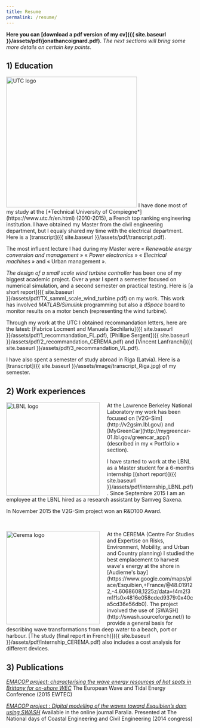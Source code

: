 ```yaml
---
title: Resume
permalink: /resume/
---
```


**Here you can [download a pdf version of my cv]({{ site.baseurl }}/assets/pdf/jonathancoignard.pdf)**.
*The next sections will bring some more details on certain key points*.


## 1) Education
<img src="{{ site.url }}/assets/image/UTC_logo.png" alt="UTC logo" width="350">
I have done most of my study at the [*Technical University of Compiegne*](https://www.utc.fr/en.html) (2010-2015), a French top ranking engineering institution. I have obtained my Master from the civil engineering department, but I equaly shared my time with the electrical department. Here is a [transcript]({{ site.baseurl }}/assets/pdf/transcript.pdf).


The most influent lecture I had during my Master were «&nbsp;*Renewable energy conversion and management*&nbsp;» «&nbsp;*Power electronics*&nbsp;» «&nbsp;*Electrical machines*&nbsp;» and «&nbsp;Urban management&nbsp;».


*The design of a small scale wind turbine controller* has been one of my biggest academic project. Over a year I spent a semester focused on numerical simulation, and a second semester on practical testing.
Here is [a short report]({{ site.baseurl }}/assets/pdf/TX_samml_scale_wind_turbine.pdf) on my work. This work has involved *MATLAB/Simulink* programming but also a *dSpace* board to monitor results on a motor bench (representing the wind turbine).


Through my work at the UTC I obtained recommandation letters, here are the latest: [Fabrice Locment and Manuela Sechilariu]({{ site.baseurl }}/assets/pdf/1_recommandation_FL.pdf), [Phillipe Sergent]({{ site.baseurl }}/assets/pdf/2_recommandation_CEREMA.pdf) and [Vincent Lanfranchi]({{ site.baseurl }}/assets/pdf/3_recommandation_VL.pdf).


I have also spent a semester of study abroad in Riga (Latvia). Here is a [transcript]({{ site.baseurl }}/assets/image/transcript_Riga.jpg) of my semester.


## 2) Work experiences
<img style="float: left; margin-right: 20px;" src="{{ site.url }}/assets/image/LBNL_logo.png" alt="LBNL logo" width="250">
At the Lawrence Berkeley National Laboratory my work has been focused on [V2G-Sim](http://v2gsim.lbl.gov/) and [MyGreenCar](http://mygreencar-01.lbl.gov/greencar_app/) (described in my «&nbsp;Portfolio&nbsp;» section).

I have started to work at the LBNL as a Master student for a 6-months internship [(short report)]({{ site.baseurl }}/assets/pdf/internship_LBNL.pdf). Since Septembre 2015 I am an employee at the LBNL hired as a research assistant by Samveg Saxena. 

In November 2015 the V2G-Sim project won an R&D100 Award.

&nbsp;
&nbsp;

<img style="float: left; margin-right: 20px;" src="{{ site.url }}/assets/image/cerema_logo.jpg" alt="Cerema logo" width="250">
At the CEREMA (Centre For Studies and Expertise on Risks, Environment, Mobility, and Urban and Country planning) I studied the best emplacement to harvest wave's energy at the shore in [Audierne's bay](https://www.google.com/maps/place/Esquibien,+France/@48.019122,-4.6068608,1225z/data=!4m2!3m1!1s0x4816e058cded9379:0x40ca5cd36e56db0). The project involved the use of [SWASH](http://swash.sourceforge.net/) to provide a general basis for describing wave transformations from deep water to a beach, port or harbour. [The study (final report in French)]({{ site.baseurl }}/assets/pdf/internship_CEREMA.pdf) also includes a cost analysis for different devices. 

## 3) Publications
[*EMACOP project: characterising the wave energy resources of hot spots in Brittany for on-shore WEC*](#)
The European Wave and Tidal Energy Conference (2015 EWTEC)


[*EMACOP project : Digital modelling of the waves toward Esquibien’s dam using SWASH*](#)
Available in the online journal Paralia. Presented at The National days of Coastal Engineering and Civil Engineering (2014 congress)